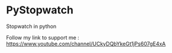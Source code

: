 # PyStopwatch
Stopwatch in python

Follow my link to support me :
https://www.youtube.com/channel/UCkyDQbYkeGt1jPs607gE4xA


